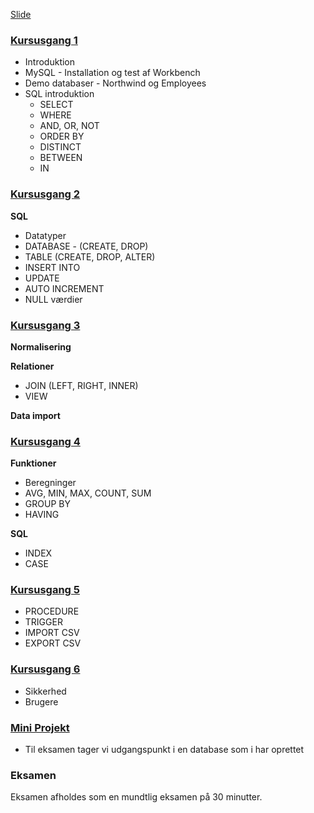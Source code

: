 [Slide](slide.html)

### [Kursusgang 1](02_Kursusgang_1.md)

* Introduktion
* MySQL - Installation og test af Workbench
* Demo databaser - Northwind og Employees
* SQL introduktion
	- SELECT
	- WHERE
	- AND, OR, NOT
	- ORDER BY
	- DISTINCT
	- BETWEEN
	- IN


### [Kursusgang 2](03_Kursusgang_2.md)

**SQL**

* Datatyper
* DATABASE - (CREATE, DROP)
* TABLE (CREATE, DROP, ALTER)
* INSERT INTO
* UPDATE
* AUTO INCREMENT
* NULL værdier


### [Kursusgang 3](04_Kursusgang_3.md)

**Normalisering**
 
**Relationer**

* JOIN (LEFT, RIGHT, INNER)
* VIEW

**Data import**


### [Kursusgang 4](05_Kursusgang_4.md)
**Funktioner**

* Beregninger
* AVG, MIN, MAX, COUNT, SUM
* GROUP BY
* HAVING

**SQL**

* INDEX
* CASE

### [Kursusgang 5](06_Kursusgang_5.md)

* PROCEDURE
* TRIGGER
* IMPORT CSV
* EXPORT CSV

### [Kursusgang 6](07_Kursusgang_6.md)

* Sikkerhed
* Brugere

### [Mini Projekt](08_MiniProjekt.md)

* Til eksamen tager vi udgangspunkt i en database som i har oprettet

### Eksamen
Eksamen afholdes som en mundtlig eksamen på 30 minutter.


